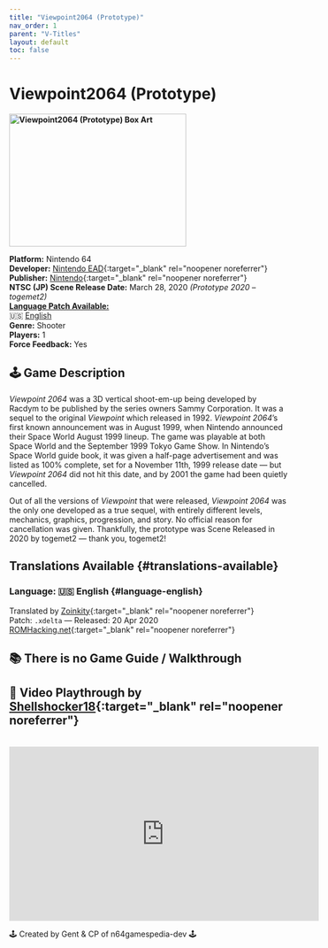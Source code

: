 ```yaml
---
title: "Viewpoint2064 (Prototype)"
nav_order: 1
parent: "V-Titles"
layout: default
toc: false
---
```


# Viewpoint2064 (Prototype)

<b>
<img src="https://images.launchbox-app.com/2af0f1d9-06bd-4cc4-bfe8-2c87356f6b9d.png" alt="Viewpoint2064 (Prototype) Box Art" width="320" height="240" />
</b>

**Platform:** Nintendo 64  
**Developer:** [Nintendo EAD](https://en.wikipedia.org/wiki/Nintendo_Entertainment_Analysis_%26_Development){:target="_blank" rel="noopener noreferrer"}  
**Publisher:** [Nintendo](https://en.wikipedia.org/wiki/Nintendo){:target="_blank" rel="noopener noreferrer"}  
**NTSC (JP) Scene Release Date:** March 28, 2020 *(Prototype 2020 – togemet2)*  
[**Language Patch Available:**](#translations-available)  
🇺🇸 [English](#language-english)  
**Genre:** Shooter  
**Players:** 1  
**Force Feedback:** Yes

## 🕹️ Game Description  
*Viewpoint 2064* was a 3D vertical shoot-em-up being developed by Racdym to be published by the series owners Sammy Corporation. It was a sequel to the original *Viewpoint* which released in 1992. *Viewpoint 2064*’s first known announcement was in August 1999, when Nintendo announced their Space World August 1999 lineup. The game was playable at both Space World and the September 1999 Tokyo Game Show. In Nintendo’s Space World guide book, it was given a half-page advertisement and was listed as 100% complete, set for a November 11th, 1999 release date — but *Viewpoint 2064* did not hit this date, and by 2001 the game had been quietly cancelled.

Out of all the versions of *Viewpoint* that were released, *Viewpoint 2064* was the only one developed as a true sequel, with entirely different levels, mechanics, graphics, progression, and story. No official reason for cancellation was given. Thankfully, the prototype was Scene Released in 2020 by togemet2 — thank you, togemet2!

## Translations Available {#translations-available}  
### Language: 🇺🇸 English {#language-english}  
Translated by [Zoinkity](https://www.romhacking.net/community/803/){:target="_blank" rel="noopener noreferrer"}  
Patch: `.xdelta` — Released: 20 Apr 2020  
[ROMHacking.net](https://www.romhacking.net/translations/5507/){:target="_blank" rel="noopener noreferrer"}

## 📚 There is no Game Guide / Walkthrough

## 🎥 Video Playthrough by [Shellshocker18](https://www.youtube.com/@shellshocker1884){:target="_blank" rel="noopener noreferrer"}  
<br />
<iframe width="560" height="315" src="https://www.youtube.com/embed/PVQ5KJN-spY" title="Viewpoint2064 Playthrough" frameborder="0" allowfullscreen></iframe>

🕹️ Created by Gent & CP of n64gamespedia-dev 🕹️

<!-- Vault Format: n64gamespedia-dev -->
<!-- Protocol Source: _vault-specs/format-protocol.md -->
